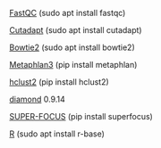 [FastQC](https://www.bioinformatics.babraham.ac.uk/projects/fastqc/) (sudo apt install fastqc)

[Cutadapt](https://cutadapt.readthedocs.io/en/stable/index.html) (sudo apt install cutadapt)

[Bowtie2](http://bowtie-bio.sourceforge.net/bowtie2/) (sudo apt install bowtie2)

[Metaphlan3](https://huttenhower.sph.harvard.edu/metaphlan/) (pip install metaphlan)

[hclust2](https://github.com/SegataLab/hclust2) (pip install hclust2)

[diamond](https://github.com/bbuchfink/diamond) 0.9.14

[SUPER-FOCUS](https://github.com/metageni/SUPER-FOCUS) (pip install superfocus)

[R](https://www.r-project.org/) (sudo apt install r-base)
